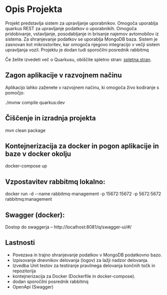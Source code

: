 # Opis Projekta
Projekt predstavlja sistem za upravljanje uporabnikov. Omogoča uporablja quarkus REST za upravljanje podatkov o uporabnikih. 
Omogoča pridobivanje, vstavljanje, posodabljanje in brisanje najemov avtomobilov iz sistema. Za shranjevanje podatkov se uporablja MongoDB baza. 
Sistem je zasnovan kot mikrostoritev, kar omogoča njegovo integracijo v večji sistem upravljanja vozil. Projektu je dodan tudi sporočilni posrednik rabbitmq

Če želite izvedeti več o Quarkusu, obiščite spletno stran: [spletna stran](https://quarkus.io/).

## Zagon aplikacije v razvojnem načinu

Aplikacijo lahko zaženete v razvojnem načinu, ki omogoča živo kodiranje s pomočjo:

./mvnw compile quarkus:dev

## Čiščenje in izradnja projekta

mvn clean package

## Kontejnerizacija za docker in pogon aplikacije in baze v docker okolju

docker-compose up

## Vzpostavitev rabbitmq lokalno:

docker run -d --name rabbitmq-management -p 15672:15672 -p 5672:5672 rabbitmq:management 

## Swagger (docker):
Dostop do swaggerja – http://localhost:8081/q/swagger-ui/#/


## Lastnosti
+ Povezava in trajno shranjevanje podatkov v MongoDB podatkovno bazo.
+ Izpisovanje dnevnikov delovanja (logov) za lažji nadzor delovanja.
+ Izvedba Unit testov za testiranje pravilnega delovanja končnih točk in repozitorija
+ kontejnerizacija za Docker (Dockerfile in docker-compose).
+ dodan sporočilni posrednik rabbitmq
+ OpenApi (Swagger)


